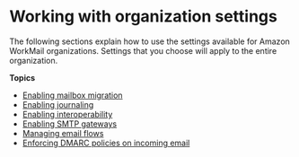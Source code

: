 # Working with organization settings<a name="org-settings"></a>

The following sections explain how to use the settings available for Amazon WorkMail organizations\. Settings that you choose will apply to the entire organization\.

**Topics**
+ [Enabling mailbox migration](migration-settings.md)
+ [Enabling journaling](journaling.md)
+ [Enabling interoperability](enable-interop.md)
+ [Enabling SMTP gateways](smtp-gateway.md)
+ [Managing email flows](email-flows.md)
+ [Enforcing DMARC policies on incoming email](inbound-dmarc.md)